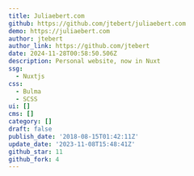 ```yaml
---
title: Juliaebert.com
github: https://github.com/jtebert/juliaebert.com
demo: https://juliaebert.com
author: jtebert
author_link: https://github.com/jtebert
date: 2024-11-28T00:58:50.506Z
description: Personal website, now in Nuxt
ssg:
  - Nuxtjs
css:
  - Bulma
  - SCSS
ui: []
cms: []
category: []
draft: false
publish_date: '2018-08-15T01:42:11Z'
update_date: '2023-11-08T15:48:41Z'
github_star: 11
github_fork: 4
---
```

